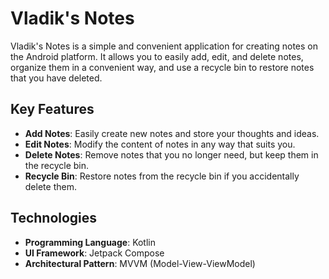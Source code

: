 # Vladik's Notes

Vladik's Notes is a simple and convenient application for creating notes on the Android platform. It allows you to easily add, edit, and delete notes, organize them in a convenient way, and use a recycle bin to restore notes that you have deleted.

## Key Features

- **Add Notes**: Easily create new notes and store your thoughts and ideas.
- **Edit Notes**: Modify the content of notes in any way that suits you.
- **Delete Notes**: Remove notes that you no longer need, but keep them in the recycle bin.
- **Recycle Bin**: Restore notes from the recycle bin if you accidentally delete them.

## Technologies

- **Programming Language**: Kotlin
- **UI Framework**: Jetpack Compose
- **Architectural Pattern**: MVVM (Model-View-ViewModel)
